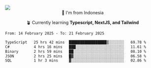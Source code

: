 
<img align = "center" src="https://readme-typing-svg.herokuapp.com?font=Fira+Code&size=25&pause=1000&color=00F713&center=true&vCenter=true&random=false&width=850&height=70&lines=Hi+There+%F0%9F%91%8B%2C+Im+Julian+Caesar;"/>
<br>

<div align = "center">
  📌 I'm from Indonesia
  
  🪴 Currently learning **Typescript, NextJS, and Tailwind**
</div>

<!--START_SECTION:waka-->

```txt
From: 14 February 2025 - To: 21 February 2025

TypeScript   25 hrs 42 mins  █████████████████▒░░░░░░░   69.78 %
C#           4 hrs 16 mins   ███░░░░░░░░░░░░░░░░░░░░░░   11.61 %
Binary       2 hrs 59 mins   ██░░░░░░░░░░░░░░░░░░░░░░░   08.10 %
JSON         2 hrs 25 mins   █▓░░░░░░░░░░░░░░░░░░░░░░░   06.58 %
SQL          1 hr 3 mins     ▓░░░░░░░░░░░░░░░░░░░░░░░░   02.86 %
```

<!--END_SECTION:waka-->
